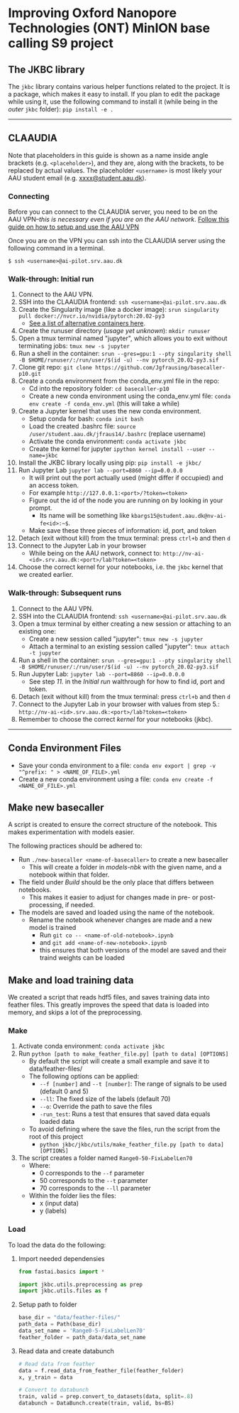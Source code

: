 # Improving Oxford Nanopore Technologies (ONT) MinION base calling S9 project

## The JKBC library
The `jkbc` library contains various helper functions related to the project.
It is a package, which makes it easy to install. If you plan to edit the package while using it,
use the following command to install it (while being in the *outer* `jkbc` folder):
`pip install -e .`

---

## CLAAUDIA
Note that placeholders in this guide is shown as a name inside angle brackets (e.g. `<placeholder>`), and they are, along with the brackets, to be replaced by actual values. The placeholder `<username>` is most likely your AAU student email (e.g. xxxx@student.aau.dk).

### Connecting
Before you can connect to the CLAAUDIA server, you need to be on the AAU VPN–*this is necessary even if you are on the AAU network*. [Follow this guide on how to setup and use the AAU VPN](https://www.its.aau.dk/vejledninger/vpn/)

Once you are on the VPN you can ssh into the CLAAUDIA server using the following command in a terminal.

```
$ ssh <username>@ai-pilot.srv.aau.dk
```

### Walk-through: Initial run
1. Connect to the AAU VPN. 
2. SSH into the CLAAUDIA frontend: `ssh <username>@ai-pilot.srv.aau.dk`
3. Create the Singularity image (like a docker image): `srun singularity pull docker://nvcr.io/nvidia/pytorch:20.02-py3`
   * [See a list of alternative containers here](https://ngc.nvidia.com/catalog/containers?orderBy=&query=&quickFilter=deep-learning&filters=).
4. Create the runuser directory (*usage yet unknown*): `mkdir runuser`
5. Open a tmux terminal named "jupyter", which allows you to exit without terminating jobs: `tmux new -s jupyter`
6. Run a shell in the container: `srun --gres=gpu:1 --pty singularity shell -B $HOME/runuser/:/run/user/$(id -u) --nv pytorch_20.02-py3.sif`
7. Clone git repo: `git clone https://github.com/Jgfrausing/basecaller-p10.git` 
8. Create a conda environment from the conda_env.yml file in the repo: 
    * Cd into the repository folder: `cd basecaller-p10`
    * Create a new conda environment using the conda_env.yml file: `conda env create -f conda_env.yml` (this will take a while)
9. Create a Jupyter kernel that uses the new conda environment.
    * Setup conda for bash: `conda init bash`
    * Load the created .bashrc file: `source /user/student.aau.dk/jfraus14/.bashrc` (replace username)
    * Activate the conda environment: `conda activate jkbc`
    * Create the kernel for jupyter `ipython kernel install --user --name=jkbc`
10. Install the JKBC library locally using pip: `pip install -e jkbc/`
11. Run Jupyter Lab `jupyter lab --port=8860 --ip=0.0.0.0`
    * It will print out the port actually used (might differ if occupied) and an access token.
    * For example `http://127.0.0.1:<port>/?token=<token>`
    * Figure out the id of the node you are running on by looking in your prompt.
      * Its name will be something like `kbargs15@student.aau.dk@nv-ai-fe<id>:~$`.
    * Make save these three pieces of information: id, port, and token
12. Detach (exit without kill) from the tmux terminal: press `ctrl+b` and then `d`
13. Connect to the Jupyter Lab in your browser
    * While being on the AAU network, connect to: `http://nv-ai-<id>.srv.aau.dk:<port>/lab?token=<token>`
14. Choose the correct kernel for your notebooks, i.e. the `jkbc` kernel that we created earlier.


### Walk-through: Subsequent runs
1. Connect to the AAU VPN.
2. SSH into the CLAAUDIA frontend: `ssh <username>@ai-pilot.srv.aau.dk`
3. Open a tmux terminal by either creating a new session or attaching to an
   existing one:
    * Create a new session called "jupyter": `tmux new -s jupyter`
    * Attach a terminal to an existing session called "jupyter": `tmux attach -t
     jupyter`
4. Run a shell in the container: `srun --gres=gpu:1 --pty singularity shell -B $HOME/runuser/:/run/user/$(id -u) --nv pytorch_20.02-py3.sif`
5. Run Jupyter Lab: `jupyter lab --port=8860 --ip=0.0.0.0`
    * See step *11.* in the *Initial run* walthrough for how to find id, port
    and token.
6. Detach (exit without kill) from the tmux terminal: press `ctrl+b` and then `d`
7. Connect to the Jupyter Lab in your browser with values from step 5.:
   `http://nv-ai-<id>.srv.aau.dk:<port>/lab?token=<token>`
8. Remember to choose the correct *kernel* for your notebooks (jkbc).

---

## Conda Environment Files
* Save your conda environment to a file: `conda env export | grep -v "^prefix: " > <NAME_OF_FILE>.yml`
* Create a new conda environment using a file: `conda env create -f <NAME_OF_FILE>.yml`

## Make new basecaller
A script is created to ensure the correct structure of the notebook. This makes experimentation with models easier.

The following practices should be adhered to:
* Run `./new-basecaller <name-of-basecaller>` to create a new basecaller
    * This will create a folder in *models-nbk* with the given name, and a notebook within that folder.
* The field under *Build* should be the only place that differs between notebooks. 
    * This makes it easier to adjust for changes made in pre- or post-processing, if needed.
* The models are saved and loaded using the name of the notebook.
    * Rename the notebook whenever changes are made and a new model is trained
        * Run `git co -- <name-of-old-notebook>.ipynb`
        * and `git add <name-of-new-notebook>.ipynb`
        * this ensures that both versions of the model are saved and their traind weights can be loaded

## Make and load training data
We created a script that reads hdf5 files, and saves training data into feather files. This greatly improves the speed that data is loaded into memory, and skips a lot of the preprocessing. 
### Make
1. Activate conda environment: `conda activate jkbc`
2. Run `python [path to make_feather_file.py] [path to data] [OPTIONS]`
    * By default the script will create a small example and save it to data/feather-files/
    * The following options can be applied:
        - `--f [number]` and `--t [number]`: The range of signals to be used (default 0 and 5)
        - `--ll`: The fixed size of the labels (default 70)
        - `--o`: Override the path to save the files
        - `-run_test`: Runs a test that ensures that saved data equals loaded data
    * To avoid defining where the save the files, run the script from the root of this project
        - `python jkbc/jkbc/utils/make_feather_file.py [path to data] [OPTIONS]`
3. The script creates a folder named `Range0-50-FixLabelLen70`
    * Where:
        - 0 corresponds to the `--f` parameter
        - 50 corresponds to the `--t` parameter
        - 70 corresponds to the `--ll` parameter
    * Within the folder lies the files:
        - x (input data)
        - y (labels)

### Load
To load the data do the following:
1. Import needed dependensies
    ```python
    from fastai.basics import *

    import jkbc.utils.preprocessing as prep
    import jkbc.utils.files as f
    ```
2. Setup path to folder
    ```python
    base_dir = "data/feather-files/"
    path_data = Path(base_dir)
    data_set_name = 'Range0-5-FixLabelLen70'
    feather_folder = path_data/data_set_name
    ```
3. Read data and create databunch
    ```python
    # Read data from feather
    data = f.read_data_from_feather_file(feather_folder)
    x, y_train = data

    # Convert to databunch
    train, valid = prep.convert_to_datasets(data, split=.8)
    databunch = DataBunch.create(train, valid, bs=BS)
    ```

```python

```
